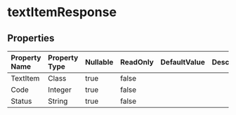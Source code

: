 # **textItemResponse**

 

## **Properties**

| Property Name | Property Type | Nullable |  ReadOnly | DefaultValue | Description | 
| :- | :- | :- |:- |  :- | :- |
|TextItem|Class|true|false |  ||
|Code|Integer|true|false |  ||
|Status|String|true|false |  ||

